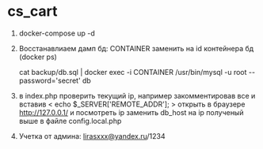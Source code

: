 # cs_cart

1. docker-compose up -d
2. Восстанавлиаем дамп бд:
   CONTAINER заменить на id контейнера бд (docker ps)
   
   cat backup/db.sql | docker exec -i CONTAINER /usr/bin/mysql -u root --password='secret' db 
3. в index.php проверить текущий ip, например закомментировав все и вставив < echo $_SERVER['REMOTE_ADDR']; >
   открыть в браузере http://127.0.0.1/ и посмотреть ip
   заменить db_host на ip полученый выше в файле config.local.php
4. Учетка от админа: lirasxxx@yandex.ru/1234
   
